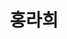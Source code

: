---
layout: hubs
key: Q12625359
title: 홍라희
name: 홍라희
image: 
description: 기업인, 전 삼성미술관 리움 관장
score: 0.0002299141068977742
degree: 6
---
